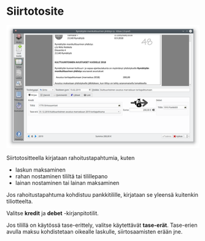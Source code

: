 # Siirtotosite

![](siirtosaaminen.png)

Siirtotositteella kirjataan rahoitustapahtumia, kuten

- laskun maksaminen
- rahan nostaminen tililtä tai tilillepano
- lainan nostaminen tai lainan maksaminen

Jos rahoitustapahtuma kohdistuu pankkitilille, kirjataan se yleensä kuitenkin tiliotteelta.

Valitse **kredit** ja **debet** -kirjanpitotilit.

Jos tilillä on käytössä tase-erittely, valitse käytettävät **tase-erät**. Tase-erien avulla maksu kohdistetaan oikealle laskulle, siirtosaamisten erään jne.
